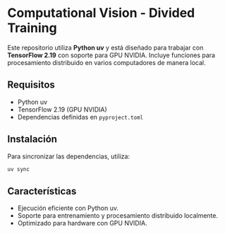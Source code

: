 # Computational Vision - Divided Training

Este repositorio utiliza **Python uv** y está diseñado para trabajar con **TensorFlow 2.19** con soporte para GPU NVIDIA. Incluye funciones para procesamiento distribuido en varios computadores de manera local.

## Requisitos

- Python uv
- TensorFlow 2.19 (GPU NVIDIA)
- Dependencias definidas en `pyproject.toml`

## Instalación

Para sincronizar las dependencias, utiliza:

```bash
uv sync
```

## Características

- Ejecución eficiente con Python uv.
- Soporte para entrenamiento y procesamiento distribuido localmente.
- Optimizado para hardware con GPU NVIDIA.

